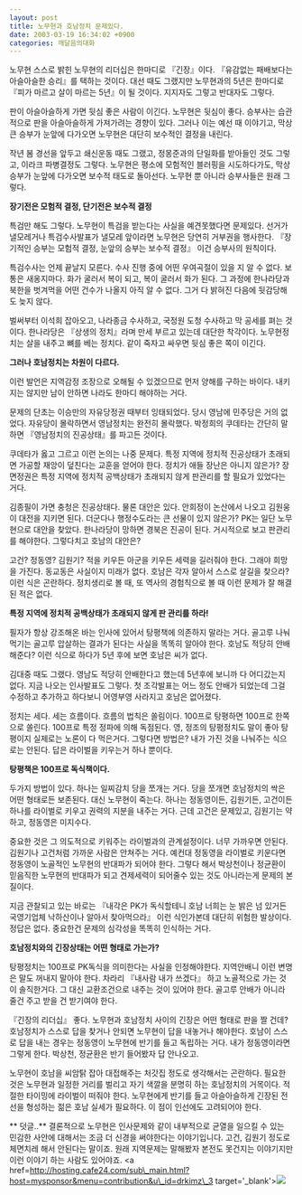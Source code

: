 ```yaml
---
layout: post
title: 노무현과 호남정치 문제있다.
date: 2003-03-19 16:34:02 +0900
categories: 깨달음의대화
---
```

노무현 스스로 밝힌 노무현의 리더십은 한마디로 『긴장』이다. 『유감없는 패배보다는 아슬아슬한 승리』를 택하는 것이다. 대선 때도 그랬지만 노무현과의 5년은 한마디로 『피가 마르고 살이 마르는 5년』이 될 것이다. 지지자도 그렇고 반대자도 그렇다. 

판이 아슬아슬하게 가면 뒷심 좋은 사람이 이긴다. 노무현은 뒷심이 좋다. 승부사는 습관적으로 판을 아슬아슬하게 가져가려는 경향이 있다. 그러나 이는 예선 때 이야기고, 막상 큰 승부가 눈앞에 다가오면 노무현은 대단히 보수적인 결정을 내린다. 

작년 봄 경선을 앞두고 쇄신운동 때도 그랬고, 정몽준과의 단일화를 받아들인 것도 그렇고, 이라크 파병결정도 그렇다. 노무현은 평소에 모험적인 블러핑을 시도하다가도, 막상 승부가 눈앞에 다가오면 보수적 태도로 돌아선다. 노무현 뿐 아니라 승부사들은 원래 그렇다. 

**장기전은 모험적 결정, 단기전은 보수적 결정**

특검만 해도 그렇다. 노무현이 특검을 받는다는 사실을 예견못했다면 문제있다. 선거가 낼모레거나 특검수사발표가 낼모레 앞이라면 노무현은 당연히 거부권을 행사한다. 『장기적인 승부는 모험적 결정, 눈앞의 승부는 보수적 결정』 이건 승부사의 원칙이다. 

특검수사는 언제 끝날지 모른다. 수사 진행 중에 어떤 우여곡절이 있을 지 알 수 없다. 보통은 새옹지마다. 화가 굴러서 복이 되고, 복이 굴러서 화가 된다. 그 과정에 한나라당과 북한을 벗겨먹을 어떤 건수가 나올지 아직 알 수 없다. 그거 다 밝혀진 다음에 뒷감당해도 늦지 않다. 

벌써부터 이석희 잡아오고, 나라종금 수사하고, 국정원 도청 수사하고 막 공세를 펴는 것이다. 한나라당은 『상생의 정치』라며 만세 부르고 있는데 대단한 착각이다. 노무현정치는 살을 내주고 뼈를 베는 정치다. 같이 죽자고 싸우면 뒷심 좋은 쪽이 이긴다. 

**그러나 호남정치는 차원이 다르다.** 

이런 발언은 지역감정 조장으로 오해될 수 있겠으므로 먼저 양해를 구하는 바이다. 내키지는 않지만 남이 안하면 나라도 한마디 해야하는 거다. 

문제의 단초는 이승만의 자유당정권 때부터 잉태되었다. 당시 영남에 민주당은 거의 없었다. 자유당이 몰락하면서 영남정치는 완전히 몰락했다. 박정희의 쿠데타는 간단히 말하면 『영남정치의 진공상태』를 파고든 것이다. 

쿠데타가 옳고 그르고 이런 논의는 나중 문제다. 특정 지역에 정치적 진공상태가 초래되면 가공할 재앙이 덮친다는 교훈을 얻어야 한다. 정치가 애들 장난은 아니지 않은가? 장면정권은 특정 지역에 정치적 공백상태가 초래되지 않게 판관리를 할 필요가 있었다는 거다. 

김종필이 가면 충청은 진공상태다. 물론 대안은 있다. 안희정이 논산에서 나오고 김원웅이 대전을 지키면 된다. 더군다나 행정수도라는 큰 선물이 있지 않은가? PK는 일단 노무현으로 대안을 찾았다. 한나라당이 망하면 경북은 진공이 된다. 거시적으로 보고 판관리를 해야한다. 그렇다치고 호남의 대안은? 

고건? 정동영? 김원기? 적을 키우든 아군을 키우든 세력을 길러줘야 한다. 그래야 희망을 가진다. 동교동은 사실이지 미래가 없다. 호남은 각자 알아서 스스로 살길을 찾으라? 이런 식은 곤란하다. 정치생리로 볼 때, 또 역사의 경험칙으로 볼 때 이런 문제가 잘 해결된 적은 없다.

**특정 지역에 정치적 공백상태가 초래되지 않게 판 관리를 하라!**

필자가 항상 강조해온 바는 인사에 있어서 탕평책에 의존하지 말라는 거다. 골고루 나눠먹기는 골고루 압살하는 결과가 된다는 사실을 똑똑히 알아야 한다. 호남도 적당히 안배해준다? 이런 식으로 하다가 5년 후에 보면 호남은 씨가 없다.

김대중 때도 그랬다. 영남도 적당히 안배한다고 했는데 5년후에 보니까 다 어디갔는지 없다. 지금 나오는 인사발표도 그렇다. 첫 조각발표는 어느 정도 안배가 되었는데 그걸 수정하고 추가하고 하다보니 어영부영 사라지고 호남은 없어졌다. 

정치는 세다. 세는 흐름이다. 흐름의 법칙은 쏠림이다. 100프로 탕평하면 100프로 한쪽으로 쏠린다. 100프로 특정 정파에 의해 독점된다. 영, 정조의 탕평정치도 말이 좋아 탕평이지 실제로는 노론이 다 먹은거다. 그렇다면 방법은? 내가 가진 것을 나눠주는 식으로는 안된다. 답은 라이벌을 키우는거 하나 뿐이다. 

**탕평책은 100프로 독식책이다.** 

두가지 방법이 있다. 하나는 일찌감치 당을 쪼개는 거다. 당을 쪼개면 호남정치의 싹은 어떤 형태로든 보존된다. 대신 노무현이 죽는다. 하나는 정동영이든, 김원기든, 고건이든 하나를 라이벌로 키우고 권력의 지분을 내주는 거다. 근데 고건은 문제있고, 김원기는 약하고, 정동영은 미지수다. 

중요한 것은 그 의도적으로 키워주는 라이벌과의 관계설정이다. 너무 가까우면 안된다. 김원기나 고건처럼 가까운 사람은 안쳐주는 거다. 예컨대 정동영을 라이벌로 키운다면 정동영이 노골적인 노무현의 반대파가 되어야 한다. 그렇다 해서 박상천이나 정균환이 믿음직한 노무현의 반대파가 되고 견제세력이 되어줄수 있는 것도 아니라는게 문제의 본질이다. 

지금 관찰되고 있는 바로는 『내각은 PK가 독식할테니 호남 너희는 눈 밝은 넘 있거든 국영기업체 낙하산이나 알아서 찾아먹으라』 이런 식인가본데 대단히 위험한 발상이다. 정답은 없다. 중요한건 문제의 심각성을 똑똑히 인식하는 거다. 

**호남정치와의 긴장상태는 어떤 형태로 가는가?**

탕평정치는 100프로 PK독식을 의미한다는 사실을 인정해야한다. 지역안배니 이런 변명은 말도 꺼내지 말아야 한다. 차라리 『내사람 내가 쓰겠다』 하고 노골적으로 가는 것이 솔직한거다. 그 대신 교환조건으로 내주는 것이 있어야 한다. 골고루 안배가 아니라 줄건 주고 받을 건 받기여야 한다. 

『긴장의 리더십』 좋다. 노무현과 호남정치 사이의 긴장은 어떤 형태로 판을 짤 건데? 호남정치가 스스로 답을 찾거나 안되면 노무현이 답을 내놓거나 해야한다. 호남이 스스로 답을 내는 경우는 정동영이 노무현에 반기를 들고 독립하는 거다. 내가 정동영이라면 그렇게 한다. 박상천, 정균환은 반기 들어봤자 답 안나오고. 

노무현이 호남을 씨암탉 잡아 대접해주는 처갓집 정도로 생각해서는 곤란하다. 필요한 것은 노무현과 일정한 거리를 벌리고 자기 색깔을 분명히 하는 호남정치의 거목이다. 적절한 타이밍에 라이벌이 떠줘야 한다. 노무현에게 반기를 들고 아슬아슬하게 긴장된 전선을 형성하는 젊은 호남 실세가 필요하다. 이 점이 인선에도 고려되어야 한다.  
  

** 덧글..** 결론적으로 노무현은 인사문제와 같이 내부적으로 균열을 일으킬 수 있는 민감한 사안에 대해서는 조금 더 신경을 써야한다는 이야기입니다. 고건, 김원기 정도로 체면치레 해서 안된다는 말이죠. 원래 지역문제는 말해봤자 본전도 못건지는 이야기지만 이런 이야기 하는 사람도 있어야죠. <a href=http://hosting.cafe24.com/sub\_main.html?host=mysponsor&menu=contribution&u\_id=drkimz\_3 target='\_blank'><img src=http://www.seoprise.com/jboard/data/img/binary/sejongking.gif border=0></a>